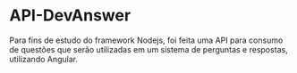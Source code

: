 # API-DevAnswer

Para fins de estudo do framework Nodejs, foi feita uma API para consumo de questões que serão utilizadas em um sistema de perguntas e respostas, utilizando Angular.
